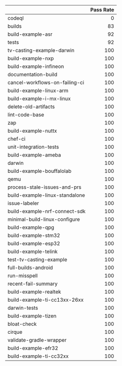 |                                |   Pass Rate |
|:-------------------------------|------------:|
| codeql                         |           0 |
| builds                         |          83 |
| build-example-asr              |          92 |
| tests                          |          92 |
| tv-casting-example-darwin      |         100 |
| build-example-nxp              |         100 |
| build-example-infineon         |         100 |
| documentation-build            |         100 |
| cancel-workflows-on-failing-ci |         100 |
| build-example-linux-arm        |         100 |
| build-example-i-mx-linux       |         100 |
| delete-old-artifacts           |         100 |
| lint-code-base                 |         100 |
| zap                            |         100 |
| build-example-nuttx            |         100 |
| chef-ci                        |         100 |
| unit-integration-tests         |         100 |
| build-example-ameba            |         100 |
| darwin                         |         100 |
| build-example-bouffalolab      |         100 |
| qemu                           |         100 |
| process-stale-issues-and-prs   |         100 |
| build-example-linux-standalone |         100 |
| issue-labeler                  |         100 |
| build-example-nrf-connect-sdk  |         100 |
| minimal-build-linux-configure  |         100 |
| build-example-qpg              |         100 |
| build-example-stm32            |         100 |
| build-example-esp32            |         100 |
| build-example-telink           |         100 |
| test-tv-casting-example        |         100 |
| full-builds-android            |         100 |
| run-misspell                   |         100 |
| recent-fail-summary            |         100 |
| build-example-realtek          |         100 |
| build-example-ti-cc13xx-26xx   |         100 |
| darwin-tests                   |         100 |
| build-example-tizen            |         100 |
| bloat-check                    |         100 |
| cirque                         |         100 |
| validate-gradle-wrapper        |         100 |
| build-example-efr32            |         100 |
| build-example-ti-cc32xx        |         100 |
